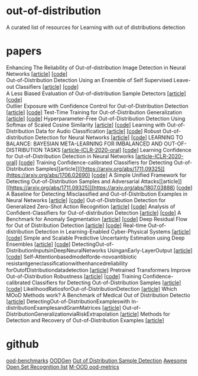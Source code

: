
# out-of-distribution
A curated list of resources for Learning with out of distributions detection
# papers
Enhancing The Reliability of Out-of-distribution Image Detection in Neural Networks [[article]](https://arxiv.org/abs/1706.02690) [[code]](https://github.com/ShiyuLiang/odin-pytorch)  
Out-of-Distribution Detection Using an Ensemble of Self Supervised Leave-out Classiﬁers [[article]](http://openaccess.thecvf.com/content_ECCV_2018/papers/Apoorv_Vyas_Out-of-Distribution_Detection_Using_ECCV_2018_paper.pdf) [[code]](https://github.com/YU1ut/Ensemble-of-Leave-out-Classifiers)  
A Less Biased Evaluation of Out-of-distribution Sample Detectors [[article]](https://arxiv.org/abs/1809.04729) [[code]](https://github.com/ashafaei/OD-test)  
Outlier Exposure with Confidence Control for Out-of-Distribution Detection [[article]](https://arxiv.org/abs/1906.03509) [[code]](https://github.com/nazim1021/OOD-detection-using-OECC) 
Test-Time Training for Out-of-Distribution Generalization [[article]](https://arxiv.org/abs/1909.13231) [[code]](https://github.com/yueatsprograms/ttt_imagenet_release) 
Hyperparameter-Free Out-of-Distribution Detection Using Softmax of Scaled Cosine Similarity [[article]](https://arxiv.org/abs/1905.10628) [[code]](https://github.com/engkarat/cosine-ood-detector) 
Learning with Out-of-Distribution Data for Audio Classification [[article]](https://arxiv.org/abs/2002.04683) [[code]](https://github.com/tqbl/ood_audio) 
Robust Out-of-distribution Detection for Neural Networks [[article]](https://arxiv.org/abs/2003.09711) [[code]](https://github.com/jfc43/robust-ood-detection) 
LEARNING TO BALANCE: BAYESIAN META-LEARNING FOR IMBALANCED AND OUT-OF-DISTRIBUTION TASKS [[article-ICLR-2020-oral]](https://openreview.net/pdf?id=rkeZIJBYvr) [[code]](https://github.com/haebeom-lee/l2b) 
Learning Confidence for Out-of-Distribution Detection in Neural Networks [[article-ICLR-2020-oral]](https://arxiv.org/abs/1802.04865) [[code]](https://github.com/uoguelph-mlrg/confidence_estimation)
Training Confidence-calibrated Classifiers for Detecting Out-of-Distribution Samples[[article]][[https://arxiv.org/abs/1711.09325]](https://arxiv.org/abs/1706.02690) [[code]](https://github.com/facebookresearch/odin)
A Simple Unified Framework for Detecting Out-of-Distribution Samples and Adversarial Attacks[[article]] [[https://arxiv.org/abs/1711.09325]](https://arxiv.org/abs/1807.03888) [[code]](https://github.com/pokaxpoka/deep_Mahalanobis_detector)
A Baseline for Detecting Misclassified and Out-of-Distribution Examples in Neural Networks [[article]](https://arxiv.org/abs/1610.02136) [[code]](https://github.com/hendrycks/error-detection)
Out-of-Distribution Detection for Generalized Zero-Shot Action Recognition [[article]](https://arxiv.org/abs/1904.08703) [[code]](https://github.com/naraysa/gzsl-od)
Analysis of Confident-Classifiers for Out-of-distribution Detection [[article]](https://arxiv.org/abs/1904.12220) [[code]](https://github.com/sverneka/ConfidentClassifierICLR19)
A Benchmark for Anomaly Segmentation [[article]](https://arxiv.org/abs/1911.11132) [[code]](https://github.com/xksteven/multilabel-ood)
Deep Residual Flow for Out of Distribution Detection [[article]](https://arxiv.org/abs/2001.05419) [[code]](https://github.com/EvZissel/Residual-Flow)
Real-time Out-of-distribution Detection in Learning-Enabled Cyber-Physical Systems [[article]](https://arxiv.org/pdf/2001.10494.pdf) [[code]](https://github.com/feiyangsb/out_of_distribution_detector_aebs)
Simple and Scalable Predictive Uncertainty Estimation using Deep Ensembles [[article]](https://arxiv.org/abs/1612.01474) [[code]](https://github.com/liyin2015/ensemble_classification_model)
DetectingOut-of-DistributionInputsinDeepNeuralNetworks UsinganEarly-LayerOutput [[article]](https://arxiv.org/pdf/1910.10307.pdf) [[code]](https://github.com/gietema/ood-early-layer-detection)
Self-Attentionbasedmodelforde-novoantibiotic resistantgeneclassiﬁcationwithenhancedreliability forOutofDistributiondatadetection [[article]](https://www.biorxiv.org/content/10.1101/543272v1.full.pdf) 
Pretrained Transformers Improve Out-of-Distribution Robustness [[article]](https://arxiv.org/abs/2004.06100) [[code]](https://github.com/camelop/NLP-Robustness)
Training Confidence-calibrated Classifiers for Detecting Out-of-Distribution Samples [[article]](https://arxiv.org/abs/1711.09325) [[code]](https://github.com/OpenXAIProject/Confident_classifier)
LikelihoodRatiosforOut-of-DistributionDetection [[article]](http://papers.nips.cc/paper/9611-likelihood-ratios-for-out-of-distribution-detection.pdf) 
Which MOoD Methods work? A Benchmark of Medical Out of Distribution Detectio [[article]](https://openreview.net/pdf?id=1ABDN92t49) 
DetectingOut-of-DistributionExampleswith In-distributionExamplesandGramMatrices [[article]](ttps://arxiv.org/pdf/1912.12510.pdf) 
Out-of-DistributionGeneralizationviaRiskExtrapolation [[article]](https://arxiv.org/pdf/2003.00688.pdf) 
Methods for Detection and Recovery of Out-of-Distribution Examples [[article]](https://ir.library.oregonstate.edu/concern/graduate_thesis_or_dissertations/mw22vb88d) 

# github
[ood-benchmarks](https://github.com/eminorhan/ood-benchmarks)
[OODGen](https://github.com/sverneka/OODGen)
[Out of Distribution Sample Detection](https://github.com/ashafaei/out-of-distribution-detection)
[Awesome Open Set Recognition list](https://github.com/iCGY96/awesome_OpenSetRecognition_list)
[M-OOD ](https://github.com/EpiSci/M-OOD)
[ood-metrics ](https://github.com/tayden/ood-metrics)
